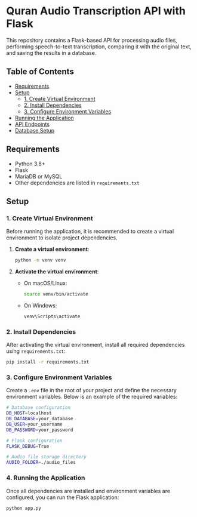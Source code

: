 # Quran Audio Transcription API with Flask

This repository contains a Flask-based API for processing audio files, performing speech-to-text transcription, comparing it with the original text, and saving the results in a database.

## Table of Contents

- [Requirements](#requirements)
- [Setup](#setup)
  - [1. Create Virtual Environment](#1-create-virtual-environment)
  - [2. Install Dependencies](#2-install-dependencies)
  - [3. Configure Environment Variables](#3-configure-environment-variables)
- [Running the Application](#running-the-application)
- [API Endpoints](#api-endpoints)
- [Database Setup](#database-setup)

## Requirements

- Python 3.8+
- Flask
- MariaDB or MySQL
- Other dependencies are listed in `requirements.txt`

## Setup

### 1. Create Virtual Environment

Before running the application, it is recommended to create a virtual environment to isolate project dependencies.

1. **Create a virtual environment**:
    ```bash
    python -m venv venv
    ```

2. **Activate the virtual environment**:

    - On macOS/Linux:
      ```bash
      source venv/bin/activate
      ```

    - On Windows:
      ```bash
      venv\Scripts\activate
      ```

### 2. Install Dependencies

After activating the virtual environment, install all required dependencies using `requirements.txt`:

```bash
pip install -r requirements.txt
```
### 3. Configure Environment Variables
Create a `.env` file in the root of your project and define the necessary environment variables. Below is an example of the required variables:

```bash
# Database configuration
DB_HOST=localhost
DB_DATABASE=your_database
DB_USER=your_username
DB_PASSWORD=your_password

# Flask configuration
FLASK_DEBUG=True

# Audio file storage directory
AUDIO_FOLDER=./audio_files
```
### 4. Running the Application
Once all dependencies are installed and environment variables are configured, you can run the Flask application:
```bash
python app.py
```
